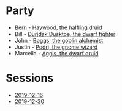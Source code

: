 # Party
* Bern - [Haywood, the halfling druid](party/haywood.md)
* Bill - [Duridak Dusktoe, the dwarf fighter](party/duridak-dusktoe.md)
* John - [Boggs, the goblin alchemist](party/boggs.md)
* Justin - [Podri, the gnome wizard](party/podri.md)
* Marcella - [Aggis, the dwarf druid](party/aggis.md)

# Sessions
* [2019-12-16](2019-12-16.md)
* [2019-12-30](2019-12-30.md)

